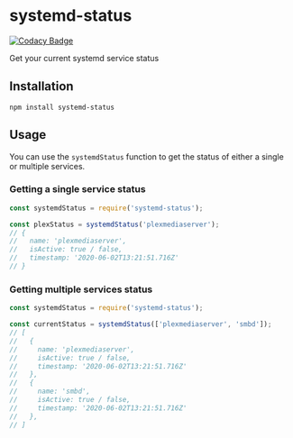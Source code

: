 # systemd-status

[![Codacy Badge](https://api.codacy.com/project/badge/Grade/2bbd78b16de14b02ae775996de83a829)](https://app.codacy.com/manual/ZimGil/systemd-status?utm_source=github.com&utm_medium=referral&utm_content=ZimGil/systemd-status&utm_campaign=Badge_Grade_Settings)

Get your current systemd service status

## Installation
`npm install systemd-status`

## Usage
You can use the `systemdStatus` function to get the status of either a single or multiple services.

### Getting a single service status

```JavaScript
const systemdStatus = require('systemd-status');

const plexStatus = systemdStatus('plexmediaserver');
// {
//   name: 'plexmediaserver',
//   isActive: true / false,
//   timestamp: '2020-06-02T13:21:51.716Z'
// }
```

### Getting multiple services status

```JavaScript
const systemdStatus = require('systemd-status');

const currentStatus = systemdStatus(['plexmediaserver', 'smbd']);
// [
//   {
//     name: 'plexmediaserver',
//     isActive: true / false,
//     timestamp: '2020-06-02T13:21:51.716Z'
//   },
//   {
//     name: 'smbd',
//     isActive: true / false,
//     timestamp: '2020-06-02T13:21:51.716Z'
//   },
// ]
```

